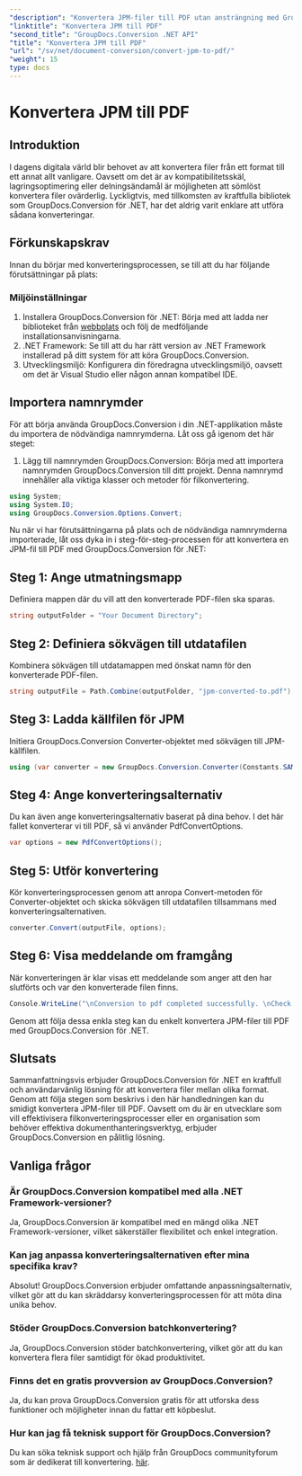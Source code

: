 ```yaml
---
"description": "Konvertera JPM-filer till PDF utan ansträngning med GroupDocs.Conversion för .NET. Effektivisera dina filkonverteringsprocesser med lätthet."
"linktitle": "Konvertera JPM till PDF"
"second_title": "GroupDocs.Conversion .NET API"
"title": "Konvertera JPM till PDF"
"url": "/sv/net/document-conversion/convert-jpm-to-pdf/"
"weight": 15
type: docs
---
```

# Konvertera JPM till PDF

## Introduktion
I dagens digitala värld blir behovet av att konvertera filer från ett format till ett annat allt vanligare. Oavsett om det är av kompatibilitetsskäl, lagringsoptimering eller delningsändamål är möjligheten att sömlöst konvertera filer ovärderlig. Lyckligtvis, med tillkomsten av kraftfulla bibliotek som GroupDocs.Conversion för .NET, har det aldrig varit enklare att utföra sådana konverteringar.
## Förkunskapskrav
Innan du börjar med konverteringsprocessen, se till att du har följande förutsättningar på plats:
### Miljöinställningar
1. Installera GroupDocs.Conversion för .NET: Börja med att ladda ner biblioteket från [webbplats](https://releases.groupdocs.com/conversion/net/) och följ de medföljande installationsanvisningarna.
2. .NET Framework: Se till att du har rätt version av .NET Framework installerad på ditt system för att köra GroupDocs.Conversion.
3. Utvecklingsmiljö: Konfigurera din föredragna utvecklingsmiljö, oavsett om det är Visual Studio eller någon annan kompatibel IDE.

## Importera namnrymder
För att börja använda GroupDocs.Conversion i din .NET-applikation måste du importera de nödvändiga namnrymderna. Låt oss gå igenom det här steget:

1. Lägg till namnrymden GroupDocs.Conversion: Börja med att importera namnrymden GroupDocs.Conversion till ditt projekt. Denna namnrymd innehåller alla viktiga klasser och metoder för filkonvertering.
```csharp
using System;
using System.IO;
using GroupDocs.Conversion.Options.Convert;
```

Nu när vi har förutsättningarna på plats och de nödvändiga namnrymderna importerade, låt oss dyka in i steg-för-steg-processen för att konvertera en JPM-fil till PDF med GroupDocs.Conversion för .NET:

## Steg 1: Ange utmatningsmapp
Definiera mappen där du vill att den konverterade PDF-filen ska sparas.
```csharp
string outputFolder = "Your Document Directory";
```
## Steg 2: Definiera sökvägen till utdatafilen
Kombinera sökvägen till utdatamappen med önskat namn för den konverterade PDF-filen.
```csharp
string outputFile = Path.Combine(outputFolder, "jpm-converted-to.pdf");
```
## Steg 3: Ladda källfilen för JPM
Initiera GroupDocs.Conversion Converter-objektet med sökvägen till JPM-källfilen.
```csharp
using (var converter = new GroupDocs.Conversion.Converter(Constants.SAMPLE_JPM))
```
## Steg 4: Ange konverteringsalternativ
Du kan även ange konverteringsalternativ baserat på dina behov. I det här fallet konverterar vi till PDF, så vi använder PdfConvertOptions.
```csharp
var options = new PdfConvertOptions();
```
## Steg 5: Utför konvertering
Kör konverteringsprocessen genom att anropa Convert-metoden för Converter-objektet och skicka sökvägen till utdatafilen tillsammans med konverteringsalternativen.
```csharp
converter.Convert(outputFile, options);
```
## Steg 6: Visa meddelande om framgång
När konverteringen är klar visas ett meddelande som anger att den har slutförts och var den konverterade filen finns.
```csharp
Console.WriteLine("\nConversion to pdf completed successfully. \nCheck output in {0}", outputFolder);
```
Genom att följa dessa enkla steg kan du enkelt konvertera JPM-filer till PDF med GroupDocs.Conversion för .NET.

## Slutsats
Sammanfattningsvis erbjuder GroupDocs.Conversion för .NET en kraftfull och användarvänlig lösning för att konvertera filer mellan olika format. Genom att följa stegen som beskrivs i den här handledningen kan du smidigt konvertera JPM-filer till PDF. Oavsett om du är en utvecklare som vill effektivisera filkonverteringsprocesser eller en organisation som behöver effektiva dokumenthanteringsverktyg, erbjuder GroupDocs.Conversion en pålitlig lösning.
## Vanliga frågor
### Är GroupDocs.Conversion kompatibel med alla .NET Framework-versioner?
Ja, GroupDocs.Conversion är kompatibel med en mängd olika .NET Framework-versioner, vilket säkerställer flexibilitet och enkel integration.
### Kan jag anpassa konverteringsalternativen efter mina specifika krav?
Absolut! GroupDocs.Conversion erbjuder omfattande anpassningsalternativ, vilket gör att du kan skräddarsy konverteringsprocessen för att möta dina unika behov.
### Stöder GroupDocs.Conversion batchkonvertering?
Ja, GroupDocs.Conversion stöder batchkonvertering, vilket gör att du kan konvertera flera filer samtidigt för ökad produktivitet.
### Finns det en gratis provversion av GroupDocs.Conversion?
Ja, du kan prova GroupDocs.Conversion gratis för att utforska dess funktioner och möjligheter innan du fattar ett köpbeslut.
### Hur kan jag få teknisk support för GroupDocs.Conversion?
Du kan söka teknisk support och hjälp från GroupDocs communityforum som är dedikerat till konvertering. [här](https://forum.groupdocs.com/c/conversion/11).